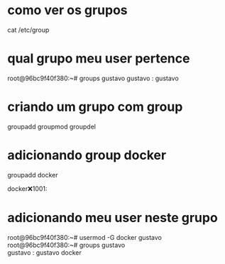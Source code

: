 # como ver os grupos

cat /etc/group

# qual grupo meu user pertence

root@96bc9f40f380:~# groups gustavo
gustavo : gustavo

# criando um grupo com group

groupadd
groupmod
groupdel

# adicionando group docker

groupadd docker

docker:x:1001:

# adicionando meu user neste grupo
root@96bc9f40f380:~# usermod -G docker gustavo
root@96bc9f40f380:~# groups gustavo     
gustavo : gustavo docker


